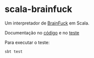 # scala-brainfuck
Um interpretador de [BrainFuck](https://pt.wikipedia.org/wiki/Brainfuck) em Scala.

Documentação no [código](https://github.com/heliomoura/scala-brainfuck/blob/master/src/main/scala/br/com/hmsoftware/brainfuck/BrainFuck.scala) e no [teste](https://github.com/heliomoura/scala-brainfuck/tree/master/src/test/scala/br/com/hmsoftware/brainfuck)

Para executar o teste:

    sbt test

